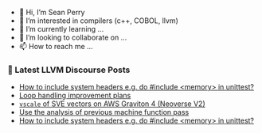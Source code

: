- 👋 Hi, I’m Sean Perry
- 👀 I’m interested in compilers (c++, COBOL, llvm)
- 🌱 I’m currently learning ...
- 💞️ I’m looking to collaborate on ...
- 📫 How to reach me ...

<!---
s66perry/s66perry is a ✨ special ✨ repository because its `README.md` (this file) appears on your GitHub profile.
You can click the Preview link to take a look at your changes.
--->
### 📕 Latest LLVM Discourse Posts

<!-- DISCOURSE-LLVM:START -->
- [How to include system headers e.g. do #include &lt;memory&gt; in unittest?](https://discourse.llvm.org/t/how-to-include-system-headers-e-g-do-include-memory-in-unittest/80593#post_4)
- [Loop handling improvement plans](https://discourse.llvm.org/t/loop-handling-improvement-plans/80417#post_10)
- [`vscale` of SVE vectors on AWS Graviton 4 &lpar;Neoverse V2&rpar;](https://discourse.llvm.org/t/vscale-of-sve-vectors-on-aws-graviton-4-neoverse-v2/80597#post_2)
- [Use the analysis of previous machine function pass](https://discourse.llvm.org/t/use-the-analysis-of-previous-machine-function-pass/80594#post_5)
- [How to include system headers e.g. do #include &lt;memory&gt; in unittest?](https://discourse.llvm.org/t/how-to-include-system-headers-e-g-do-include-memory-in-unittest/80593#post_3)
<!-- DISCOURSE-LLVM:END -->
